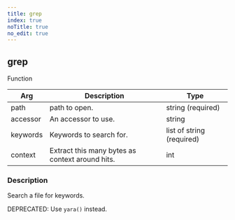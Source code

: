 ```yaml
---
title: grep
index: true
noTitle: true
no_edit: true
---
```




<div class="vql_item"></div>


## grep
<span class='vql_type label label-warning pull-right page-header'>Function</span>



<div class="vqlargs"></div>

Arg | Description | Type
----|-------------|-----
path|path to open.|string (required)
accessor|An accessor to use.|string
keywords|Keywords to search for.|list of string (required)
context|Extract this many bytes as context around hits.|int

### Description

Search a file for keywords.

DEPRECATED: Use `yara()` instead.


